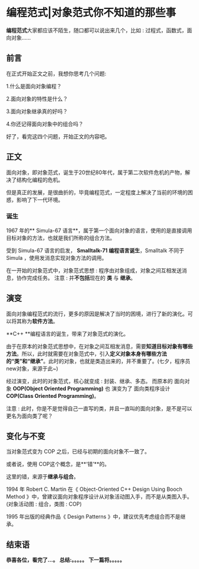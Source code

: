 # 编程范式|对象范式你不知道的那些事
**编程范式**大家都应该不陌生，随口都可以说出来几个，比如 : 过程式，函数式，面向对象......

## 前言
在正式开始正文之前，我想你思考几个问题:

1.什么是面向对象编程？

2.面向对象的特性是什么？

3.面向对象继承真的好吗？

4.你还记得面向对象中的组合吗？

好了，看完这四个问题，开始正文的内容吧。

## 正文
面向对象，即对象范式，诞生于20世纪80年代，属于第二次软件危机的产物，解决了结构化编程的危机。

但是真正的发展，是很曲折的，毕竟编程范式，一定程度上解决了当前的环境的困惑，影响了下一代环境。


### 诞生
 1967 年的** Simula-67 语言**，属于第一个面向对象的语言，使用的是直接调用目标对象的方法，也就是我们所称的组合方法。

受到 Simula-67 语言的启发， **Smalltalk-71  编程语言诞生**，Smalltalk 不同于 Simula ，使用发消息实现对象方法的调用。

在一开始的对象范式中，对象范式思想 : 程序由对象组成，对象之间互相发送消息，协作完成任务。
注意 : 并**不包括**现在的 **类** 与 **继承**。


## 演变
面向对象编程范式的流行，更多的原因是解决了当时的困境，进行了新的演化。可以将其称为**软件方法**。

**C++ **编程语言的诞生，带来了对象范式的演化。

由于在原本的对象范式思想中，在对象之间互相发消息，需要**知道目标对象有哪些方法**。所以，此时就需要在对象范式中，引入**定义对象本身有哪些方法的“类”和“继承”**。此时的对象，也就是类造出来的，并不重要了。(七夕，程序员new对象，来源于此~)

经过演变，此时的对象范式，核心就变成 : 封装、继承、多态。
而原本的 面向对象 **OOP(Object Oriented Programming)** 也 演变为了 面向类程序设计 **COP(Class Oriented Programming)**。

注意 : 此时，你是不是觉得自己一直写的类，并且一直叫的面向对象，是不是可以更名为面向类了呢？


## 变化与不变
当对象范式变为 COP 之后，已经与初期的面向对象不一致了。

或者说，使用 COP这个概念，是**‘错’**的。

这里的错，来源于**继承与组合**。

1994 年 Robert C. Martin 在《 Object-Oriented C++ Design Using Booch Method 》中，曾建议面向对象程序设计从对象活动图入手，而不是从类图入手。(对象活动图  : 组合，类图 : COP)

1995 年出版的经典作品《 Design Patterns 》中，建议优先考虑组合而不是继承。




## 结束语
 **恭喜各位，看完了...。**
**总结:。。。。。**
**下一篇将。。。。。**








